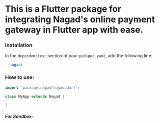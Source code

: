 # This is a Flutter package for integrating Nagad's online payment gateway in Flutter app with ease.


### Installation


In the `dependencies:` section of your `pubspec.yaml`, add the following line:

```yaml
  nagad:
```

### How to use:


```dart
import 'package:nagad/nagad.dart';

class MyApp extends Nagad {

}
```


##### For Sandbox: